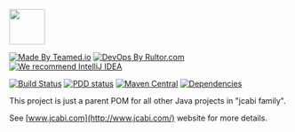 <img src="http://img.jcabi.com/logo-square.png" width="64px" height="64px" />

[![Made By Teamed.io](http://img.teamed.io/btn.svg)](http://www.teamed.io)
[![DevOps By Rultor.com](http://www.rultor.com/b/jcabi/jcabi)](http://www.rultor.com/p/jcabi/jcabi)
[![We recommend IntelliJ IDEA](http://img.teamed.io/intellij-idea-recommend.svg)](https://www.jetbrains.com/idea/)

[![Build Status](https://travis-ci.org/jcabi/jcabi.svg?branch=master)](https://travis-ci.org/jcabi/jcabi)
[![PDD status](http://www.0pdd.com/svg?name=jcabi/jcabi)](http://www.0pdd.com/p?name=teamed/jcabi/jcabi)
[![Maven Central](https://maven-badges.herokuapp.com/maven-central/com.jcabi/jcabi/badge.svg)](https://maven-badges.herokuapp.com/maven-central/com.jcabi/jcabi)
[![Dependencies](https://www.versioneye.com/user/projects/561aa030a193340f280010b2/badge.svg?style=flat)](https://www.versioneye.com/user/projects/561aa030a193340f280010b2)

This project is just a parent POM for all other
Java projects in "jcabi family".

See [www.jcabi.com](http://www.jcabi.com/) website for more details.


